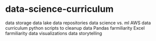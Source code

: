 # data-science-curriculum

data storage
data lake
data repositories
data science vs. ml
AWS data curriculum
python scripts to cleanup data
Pandas farmiliarity
Excel farmiliarity
data visualizations
data storytelling
